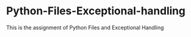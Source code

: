 # Python-Files-Exceptional-handling
This is the assignment of Python Files and Exceptional Handling 
